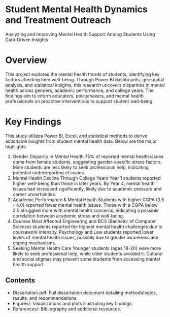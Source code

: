 # Student Mental Health Dynamics and Treatment Outreach
Analyzing and Improving Mental Health Support Among Students Using Data-Driven Insights

# Overview
This project explores the mental health trends of students, identifying key factors affecting their well-being. Through Power BI dashboards, geospatial analysis, and statistical insights, this research uncovers disparities in mental health across genders, academic performance, and college years. The findings aim to inform educators, policymakers, and mental health professionals on proactive interventions to support student well-being.

# Key Findings
This study utilizes Power BI, Excel, and statistical methods to derive actionable insights from student mental health data. Below are the major highlights:

1. Gender Disparity in Mental Health
75% of reported mental health issues come from female students, suggesting gender-specific stress factors.
Male students are less likely to seek professional help, indicating potential underreporting of issues.
2. Mental Health Decline Through College Years
Year 1 students reported higher well-being than those in later years.
By Year 4, mental health issues had increased significantly, likely due to academic pressure and career uncertainties.
3. Academic Performance & Mental Health
Students with higher CGPA (3.5 - 4.0) reported fewer mental health issues.
Those with a CGPA below 2.5 struggled more with mental health concerns, indicating a possible correlation between academic stress and well-being.
4. Courses Most Affected
Engineering and BCS (Bachelor of Computer Science) students reported the highest mental health challenges due to coursework intensity.
Psychology and Law students reported lower levels of mental health issues, possibly due to greater awareness and coping mechanisms.
5. Seeking Mental Health Care
Younger students (ages 18-20) were more likely to seek professional help, while older students avoided it.
Cultural and social stigmas may prevent some students from accessing mental health support.

## Contents
- Dissertation.pdf: Full dissertation document detailing methodologies, results, and recommendations.
- Figures/: Visualizations and plots illustrating key findings.
- References/: Bibliography and additional resources.
